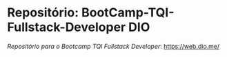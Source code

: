 # Repositório: BootCamp-TQI-Fullstack-Developer DIO
*Repositório para o Bootcamp TQI Fullstack Developer*:
 https://web.dio.me/
